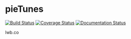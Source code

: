 # pieTunes  
  
  
[![Build
Status](https://travis-ci.org/nickatnight/pietunes.svg?branch=master)](https://travis-ci.org/nickatnight/pietunes)
[![Coverage
Status](https://coveralls.io/repos/github/nickatnight/pietunes/badge.svg?branch=master)](https://coveralls.io/github/nickatnight/pietunes?branch=master)
[![Documentation
Status](https://readthedocs.org/projects/pietunes/badge/?version=latest)](http://pietunes.readthedocs.io/en/latest/?badge=latest)  
  
lwb.co
